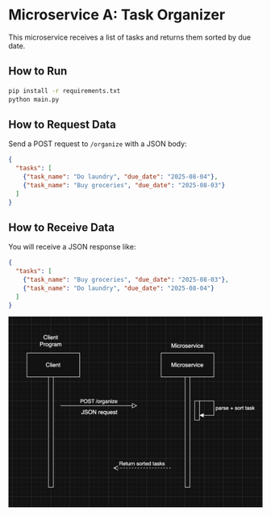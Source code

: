 
# Microservice A: Task Organizer

This microservice receives a list of tasks and returns them sorted by due date.

## How to Run

```bash
pip install -r requirements.txt
python main.py
```

## How to Request Data

Send a POST request to `/organize` with a JSON body:
```json
{
  "tasks": [
    {"task_name": "Do laundry", "due_date": "2025-08-04"},
    {"task_name": "Buy groceries", "due_date": "2025-08-03"}
  ]
}
```

## How to Receive Data

You will receive a JSON response like:
```json
{
  "tasks": [
    {"task_name": "Buy groceries", "due_date": "2025-08-03"},
    {"task_name": "Do laundry", "due_date": "2025-08-04"}
  ]
}
```

![UML Sequence Diagram](uml-diagram.png)